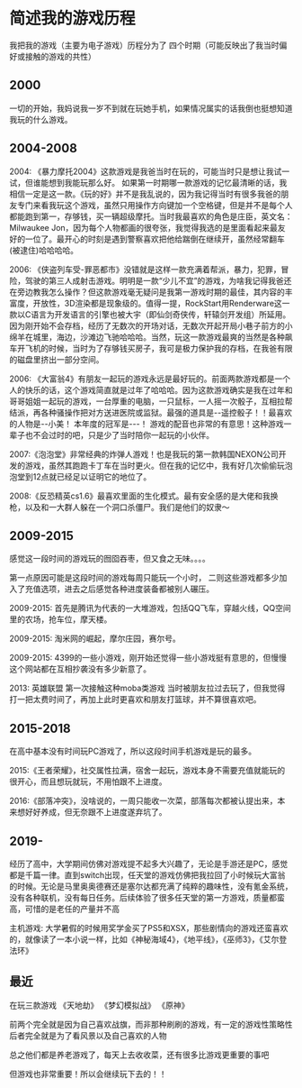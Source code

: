 # 简述我的游戏历程
我把我的游戏（主要为电子游戏）历程分为了 四个时期（可能反映出了我当时偏好或接触的游戏的共性）

## 2000
一切的开始，我妈说我一岁不到就在玩她手机，如果情况属实的话我倒也挺想知道我玩的什么游戏。

## 2004-2008

2004: 《暴力摩托2004》这款游戏是我爸当时在玩的，可能当时只是想让我试一试，但谁能想到我能玩那么好。
如果第一时期哪一款游戏的记忆最清晰的话，我相信一定是这一款。《玩的好》并不是我乱说的，因为我记得当时有很多我爸的朋友专门来看我玩这个游戏，虽然只用操作方向键加一个空格键，但是并不是每个人都能跑到第一，存够钱，买一辆超级摩托。当时我最喜欢的角色是庄臣，英文名：Milwaukee Jon，因为每个人物都画的很夸张，我觉得我选的是里面看起来最友好的一位了。最开心的时刻是遇到警察喜欢把他给踹倒在继续开，虽然经常翻车(被逮住)哈哈哈哈。


2006: 《侠盗列车受-罪恶都市》没错就是这样一款充满着帮派，暴力，犯罪，冒险，驾驶的第三人成射击游戏。明明是一款“少儿不宜”的游戏，为啥我记得我爸还在旁边教我怎么操作？但这款游戏毫无疑问是我第一游戏时期的最佳，其内容的丰富度，开放性，3D渲染都是现象级的。值得一提，RockStart用Renderware这一款以C语言为开发语言的引擎也被大宇（即仙剑奇侠传，轩辕剑开发组）所延用。因为刚开始不会存档，经历了无数次的开场对话，无数次开起开局小巷子前方的小绵羊在城里，海边，沙滩边飞驰哈哈哈。当然，玩这一款游戏最爽的当然是各种飙车开飞机的时候，当时为了存够钱买房子，我可是极力保护我的存档，在我爸有限的磁盘里挤出一部分空间。

2006: 《大富翁4》有朋友一起玩的游戏永远是最好玩的。前面两款游戏都是一个人的快乐的话，这个游戏简直就是过年了哈哈哈。因为这款游戏确实是我在过年和哥哥姐姐一起玩的游戏，一台厚重的电脑，一只鼠标，一人摇一次骰子，互相拉帮结派，再各种骚操作把对方送进医院或监狱。最强的道具是--遥控骰子！！最喜欢的人物是--小美！ 本年度的冠军是---！ 游戏的配音也非常的有意思！这种游戏一辈子也不会过时的吧，只是少了当时陪你一起玩的小伙伴。

2007:《泡泡堂》非常经典的炸弹人游戏！也是我玩的第一款韩国NEXON公司开发的游戏，虽然其跑跑卡丁车在当时更火。但在我的记忆中，我有好几次偷偷玩泡泡堂到12点就已经足以证明它的地位了。

2008:《反恐精英cs1.6》最喜欢里面的生化模式。最有安全感的是大佬和我换枪，以及和一大群人躲在一个洞口杀僵尸。我们是他们的奴隶～

## 2009-2015

感觉这一段时间的游戏玩的囫囵吞枣，但又食之无味。。。。

第一点原因可能是这段时间的游戏每周只能玩一个小时，
二则这些游戏都多少加入了充值选项，进去之后感觉各种进度装备都被别人碾压。

2009-2015: 首先是腾讯为代表的一大堆游戏，包括QQ飞车，穿越火线，QQ空间里的农场，抢车位，摩天楼。

2009-2015: 淘米网的崛起，摩尔庄园，赛尔号。

2009-2015: 4399的一些小游戏，刚开始还觉得一些小游戏挺有意思的，但慢慢这个网站都在互相抄袭没有多少新意了。

2013: 英雄联盟 第一次接触这种moba类游戏 当时被朋友拉过去玩了，但我觉得打一把太费时间了，再加上此时更喜欢和朋友打篮球，并不算很喜欢吧。

## 2015-2018
在高中基本没有时间玩PC游戏了，所以这段时间手机游戏是玩的最多。

2015:《王者荣耀》，社交属性拉满，宿舍一起玩，游戏本身不需要充值就能玩的很开心，而且想玩就玩，不用怕跟不上进度。

2016:《部落冲突》，没啥说的，一周只能收一次菜，部落每次都被认提出来，本来想好好养成，但无奈跟不上进度遂弃坑了。

## 2019-

经历了高中，大学期间仿佛对游戏提不起多大兴趣了，无论是手游还是PC，感觉都是千篇一律。直到switch出现，任天堂的游戏仿佛把我拉回了小时候玩大富翁的时候。无论是马里奥奥德赛还是塞尔达都充满了纯粹的趣味性，没有氪金系统，没有各种联机，没有每日任务。后续体验了很多任天堂的第一方游戏，质量都蛮高，可惜的是老任的产量并不高

主机游戏: 大学暑假的时候用奖学金买了PS5和XSX，那些剧情向的游戏还蛮喜欢的，就像读了一本小说一样，比如《神秘海域4》，《地平线》，《巫师3》，《艾尔登法环》


## 最近
在玩三款游戏
《天地劫》 《梦幻模拟战》  《原神》

前两个完全就是因为自己喜欢战旗，而非那种刷刷的游戏，有一定的游戏性策略性
后者完全就是为了看风景以及自己喜欢的人物

总之他们都是养老游戏了，每天上去收收菜，还有很多比游戏更重要的事吧



但游戏也非常重要！所以会继续玩下去的！！